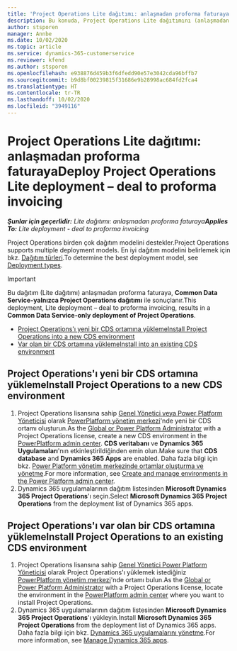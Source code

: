 ```yaml
---
title: 'Project Operations Lite dağıtımı: anlaşmadan proforma faturaya'
description: Bu konuda, Project Operations Lite dağıtımını (anlaşmadan proforma faturaya) yükleme hakkında bilgiler sağlanmaktadır.
author: stsporen
manager: Annbe
ms.date: 10/02/2020
ms.topic: article
ms.service: dynamics-365-customerservice
ms.reviewer: kfend
ms.author: stsporen
ms.openlocfilehash: e938876d459b3f6dfedd90e57e3042cda96bffb7
ms.sourcegitcommit: b9d8bf00239815f31686e9b28998ac684fd2fca4
ms.translationtype: HT
ms.contentlocale: tr-TR
ms.lasthandoff: 10/02/2020
ms.locfileid: "3949116"
---
```

# <a name="deploy-project-operations-lite-deployment--deal-to-proforma-invoicing"></a><span data-ttu-id="ba038-103">Project Operations Lite dağıtımı: anlaşmadan proforma faturaya</span><span class="sxs-lookup"><span data-stu-id="ba038-103">Deploy Project Operations Lite deployment – deal to proforma invoicing</span></span>

<span data-ttu-id="ba038-104">_**Şunlar için geçerlidir:** Lite dağıtımı: anlaşmadan proforma faturaya_</span><span class="sxs-lookup"><span data-stu-id="ba038-104">_**Applies To:** Lite deployment - deal to proforma invoicing_</span></span>

<span data-ttu-id="ba038-105">Project Operations birden çok dağıtım modelini destekler.</span><span class="sxs-lookup"><span data-stu-id="ba038-105">Project Operations supports multiple deployment models.</span></span> <span data-ttu-id="ba038-106">En iyi dağıtım modelini belirlemek için bkz. [Dağıtım türleri](determine-deployment-type.md).</span><span class="sxs-lookup"><span data-stu-id="ba038-106">To determine the best deployment model, see [Deployment types](determine-deployment-type.md).</span></span>


> [!IMPORTANT]
> <span data-ttu-id="ba038-107">Bu dağıtım (Lite dağıtımı) anlaşmadan proforma faturaya, **Common Data Service-yalnızca Project Operations dağıtımı** ile sonuçlanır.</span><span class="sxs-lookup"><span data-stu-id="ba038-107">This deployment, Lite deployment – deal to proforma invoicing, results in a **Common Data Service-only deployment of Project Operations**.</span></span>

- [<span data-ttu-id="ba038-108">Project Operations'ı yeni bir CDS ortamına yükleme</span><span class="sxs-lookup"><span data-stu-id="ba038-108">Install Project Operations into a new CDS environment</span></span>](#new)
- [<span data-ttu-id="ba038-109">Var olan bir CDS ortamına yükleme</span><span class="sxs-lookup"><span data-stu-id="ba038-109">Install into an existing CDS environment</span></span>](#existing)



## <a name="install-project-operations-to-a-new-cds-environment"></a><a name="new"></a><span data-ttu-id="ba038-110">Project Operations'ı yeni bir CDS ortamına yükleme</span><span class="sxs-lookup"><span data-stu-id="ba038-110">Install Project Operations to a new CDS environment</span></span>

1. <span data-ttu-id="ba038-111">Project Operations lisansına sahip [Genel Yönetici veya Power Platform Yöneticisi](https://docs.microsoft.com/power-platform/admin/global-service-administrators-can-administer-without-license) olarak [PowerPlatform yönetim merkezi](https://admin.powerplatform.com)'nde yeni bir CDS ortamı oluşturun.</span><span class="sxs-lookup"><span data-stu-id="ba038-111">As the [Global or Power Platform Administrator](https://docs.microsoft.com/power-platform/admin/global-service-administrators-can-administer-without-license) with a Project Operations license, create a new CDS environment in the [PowerPlatform admin center](https://admin.powerplatform.com).</span></span> <span data-ttu-id="ba038-112">**CDS veritabanı** ve **Dynamics 365 Uygulamaları**'nın etkinleştirildiğinden emin olun.</span><span class="sxs-lookup"><span data-stu-id="ba038-112">Make sure that **CDS database** and **Dynamics 365 Apps** are enabled.</span></span> <span data-ttu-id="ba038-113">Daha fazla bilgi için bkz. [Power Platform yönetim merkezinde ortamlar oluşturma ve yönetme](https://docs.microsoft.com/power-platform/admin/create-environment#create-an-environment-in-the-power-platform-admin-center).</span><span class="sxs-lookup"><span data-stu-id="ba038-113">For more information, see [Create and manage environments in the Power Platform admin center](https://docs.microsoft.com/power-platform/admin/create-environment#create-an-environment-in-the-power-platform-admin-center).</span></span>
2. <span data-ttu-id="ba038-114">Dynamics 365 uygulamalarının dağıtım listesinden **Microsoft Dynamics 365 Project Operations**'ı seçin.</span><span class="sxs-lookup"><span data-stu-id="ba038-114">Select **Microsoft Dynamics 365 Project Operations** from the deployment list of Dynamics 365 apps.</span></span>


## <a name="install-project-operations-to-an-existing-cds-environment"></a><a name="existing"></a><span data-ttu-id="ba038-115">Project Operations'ı var olan bir CDS ortamına yükleme</span><span class="sxs-lookup"><span data-stu-id="ba038-115">Install Project Operations to an existing CDS environment</span></span>

1. <span data-ttu-id="ba038-116">Project Operations lisansına sahip [Genel Yönetici Power Platform Yöneticisi](https://docs.microsoft.com/power-platform/admin/global-service-administrators-can-administer-without-license) olarak Project Operations'ı yüklemek istediğiniz [PowerPlatform yönetim merkezi](https://admin.powerplatform.com)'nde ortamı bulun.</span><span class="sxs-lookup"><span data-stu-id="ba038-116">As the [Global or Power Platform Administrator](https://docs.microsoft.com/power-platform/admin/global-service-administrators-can-administer-without-license) with a Project Operations license, locate the environment in the [PowerPlatform admin center](https://admin.powerplatform.com) where you want to install Project Operations.</span></span>
2. <span data-ttu-id="ba038-117">Dynamics 365 uygulamalarının dağıtım listesinden **Microsoft Dynamics 365 Project Operations**'ı yükleyin.</span><span class="sxs-lookup"><span data-stu-id="ba038-117">Install **Microsoft Dynamics 365 Project Operations** from the deployment list of Dynamics 365 apps.</span></span> <span data-ttu-id="ba038-118">Daha fazla bilgi için bkz. [Dynamics 365 uygulamalarını yönetme](https://docs.microsoft.com/power-platform/admin/manage-apps).</span><span class="sxs-lookup"><span data-stu-id="ba038-118">For more information, see [Manage Dynamics 365 apps](https://docs.microsoft.com/power-platform/admin/manage-apps).</span></span>


